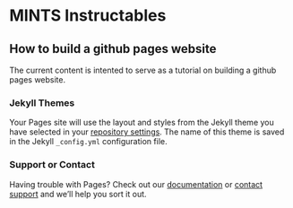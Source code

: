 # MINTS Instructables
## How to build a github pages website 

The current content is intented to serve as a tutorial on building a github pages website. 

### Jekyll Themes

Your Pages site will use the layout and styles from the Jekyll theme you have selected in your [repository settings](https://github.com/mi3nts/instructables/settings). The name of this theme is saved in the Jekyll `_config.yml` configuration file.

### Support or Contact

Having trouble with Pages? Check out our [documentation](https://help.github.com/categories/github-pages-basics/) or [contact support](https://github.com/contact) and we’ll help you sort it out.
